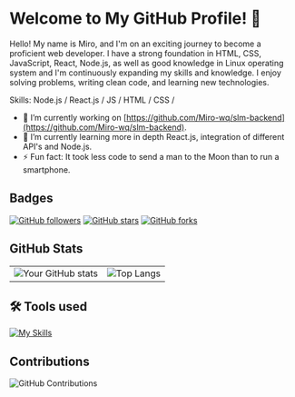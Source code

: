 # Welcome to My GitHub Profile! 👋

Hello! My name is Miro, and I'm on an exciting journey to become a proficient web developer. I have a strong foundation in HTML, CSS, JavaScript, React, Node.js, as well as good knowledge in Linux operating system and I'm continuously expanding my skills and knowledge. I enjoy solving problems, writing clean code, and learning new technologies.

Skills: Node.js / React.js / JS / HTML / CSS /

- 🔭 I’m currently working on [https://github.com/Miro-wq/slm-backend](https://github.com/Miro-wq/slm-backend).
- 📖 I’m currently learning more in depth React.js, integration of different API's and Node.js.
- ⚡ Fun fact:  It took less code to send a man to the Moon than to run a smartphone.

## Badges

[![GitHub followers](https://img.shields.io/github/followers/Miro-wq?style=social)](https://github.com/Miro-wq)
[![GitHub stars](https://img.shields.io/github/stars/Miro-wq?style=social)](https://github.com/Miro-wq)
[![GitHub forks](https://img.shields.io/github/forks/Miro-wq/team2-new-icecream?style=social)](https://github.com/Miro-wq/team2-new-icecream)

## GitHub Stats

<table>
  <tr>
    <td><img src="https://github-readme-stats.vercel.app/api?username=Miro-wq&show_icons=true&theme=transparent" alt="Your GitHub stats" /></td>
    <td><img src="https://github-readme-stats.vercel.app/api/top-langs/?username=Miro-wq&layout=compact&theme=transparent" alt="Top Langs" /></td>
  </tr>
</table>

## 🛠 Tools used

[![My Skills](https://skillicons.dev/icons?i=html,css,js,nodejs,react,npm,webpack,figma,gitlab,linux,ubuntu,notion,obsidian,vercel,vscode)](https://skillicons.dev)

## Contributions

![GitHub Contributions](https://github-readme-streak-stats.herokuapp.com/?user=Miro-wq&theme=transparent)
